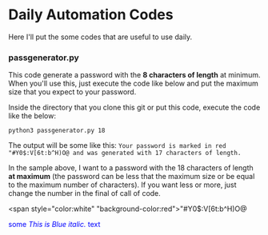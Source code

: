 # Daily Automation Codes
Here I'll put the some codes that are useful to use daily.

### passgenerator.py
This code generate a password with the **8 characters of length** at minimum. When you'll use this, just execute the code like below and put the maximum size that you expect to your password.

Inside the directory that you clone this git or put this code, execute the code like the below:

`python3 passgenerator.py 18`

The output will be some like this:  `Your password is marked in red "#Y0$:V[6t:b^H)O@ and was generated with 17 characters of length.`

In the sample above, I want to a password with the 18 characters of length **at maximum** (the password can be less that the maximum size or be equal to the maximum number of characters). If you want less or more, just change the number in the final of call of code.

<span style="color:white" "background-color:red">"#Y0$:V[6t:b^H)O@</span>

<span style="color:blue">some *This is Blue italic.* text</span>

